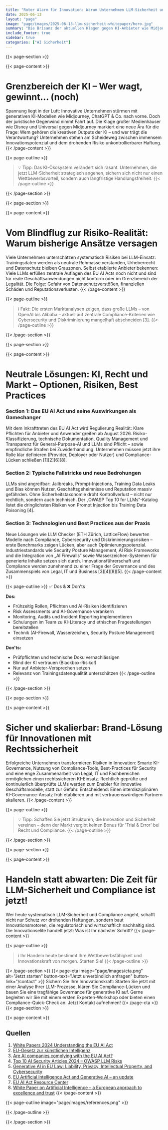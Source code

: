 ```yaml
---
title: "Roter Alarm für Innovation: Warum Unternehmen LLM-Sicherheit und Compliance jetzt neu denken müssen"
date: 2025-06-13
layout: "page"
image: "page/images/2025-06-13-llm-sicherheit-whitepaper/hero.jpg"
summary: "Die Brisanz der aktuellen Klagen gegen KI-Anbieter wie Midjourney zeigt: Innovationskraft wird ohne LLM-Sicherheit und Compliance schnell zum Risiko. Dieses Whitepaper beleuchtet, mit welchen Strategien Unternehmen Effizienz steigern, regulatorische Unsicherheiten meistern und Innovationen rechtskonform skalieren können – praxisnah, kritisch und lösungsorientiert."
include_footer: true
sidebar: true
categories: ["AI Sicherheit"]
---
```


{{< page-section >}}

{{< page-content >}}
# Grenzbereich der KI – Wer wagt, gewinnt... (noch)

Spannung liegt in der Luft: Innovative Unternehmen stürmen mit generativen KI-Modellen wie Midjourney, ChatGPT & Co. nach vorne. Doch der juristische Gegenwind nimmt Fahrt auf. Die Klage großer Medienhäuser wie Disney und Universal gegen Midjourney markiert eine neue Ära für die Frage: Wem gehören die kreativen Outputs der KI – und wer trägt die Verantwortung? Unternehmen stehen am Scheideweg zwischen immensem Innovationspotenzial und dem drohenden Risiko unkontrollierbarer Haftung.
{{< /page-content >}}

{{< page-outline >}}
> 💡 Tipp: Das KI-Ökosystem verändert sich rasant. Unternehmen, die jetzt LLM-Sicherheit strategisch angehen, sichern sich nicht nur einen Wettbewerbsvorteil, sondern auch langfristige Handlungsfreiheit.
{{< /page-outline >}}

{{< /page-section >}}

{{< page-section >}}

{{< page-content >}}
# Vom Blindflug zur Risiko-Realität: Warum bisherige Ansätze versagen

Viele Unternehmen unterschätzen systematisch Risiken bei LLM-Einsatz: Trainingsdaten werden als neutrale Rohmasse verstanden, Urheberrecht und Datenschutz bleiben Grauzonen. Selbst etablierte Anbieter bekennen: Viele LLMs erfüllen zentrale Auflagen des EU AI Acts noch nicht und sind für reale Geschäftsanwendungen nicht konform oder im Grenzbereich der Legalität. Die Folge: Gefahr von Datenschutzverstößen, finanziellen Schäden und Reputationsverlusten.
{{< /page-content >}}

{{< page-outline >}}
> ℹ️ Fakt: Die ersten Marktanalysen zeigen, dass große LLMs – von OpenAI bis Alibaba – aktuell auf zentrale Compliance-Kriterien wie Cybersecurity und Diskriminierung mangelhaft abschneiden [3].
{{< /page-outline >}}

{{< /page-section >}}

{{< page-section >}}

{{< page-content >}}
# Neutrale Lösungen: KI, Recht und Markt – Optionen, Risiken, Best Practices

### Section 1: Das EU AI Act und seine Auswirkungen als Gamechanger
Mit dem Inkrafttreten des EU AI Act wird Regulierung Realität: Klare Pflichten für Anbieter und Anwender greifen ab August 2026. Risiko-Klassifizierung, technische Dokumentation, Quality Management und Transparenz für General-Purpose-AI und LLMs sind Pflicht – sowie empfindliche Strafen bei Zuwiderhandlung. Unternehmen müssen jetzt ihre Rolle klar definieren (Provider, Deployer oder Nutzer) und Compliance-Lücken schließen [1][2][6][8].

### Section 2: Typische Fallstricke und neue Bedrohungen
LLMs sind angreifbar: Jailbreaks, Prompt-Injections, Training Data Leaks und Bias können Nutzer, Geschäftsgeheimnisse und Reputation massiv gefährden. Ohne Sicherheitstaxonomie droht Kontrollverlust – nicht nur rechtlich, sondern auch technisch. Der „OWASP Top 10 for LLMs“-Katalog listet die dringlichsten Risiken von Prompt Injection bis Training Data Poisoning [4].

### Section 3: Technologien und Best Practices aus der Praxis
Neue Lösungen wie LLM Checker (ETH Zürich, LatticeFlow) bewerten Modelle nach Compliance, Cybersecurity und Diskriminierungsrisiken – erste Benchmarks zeigen Lücken, aber auch Optimierungspotenzial. Industriestandards wie Security Posture Management, AI Risk Frameworks und die Integration von „AI Firewalls“ sowie Wasserzeichen-Systemen für generierte Inhalte setzen sich durch. Innovationsführerschaft und Compliance werden zunehmend zu einer Frage der Governance und des Zusammenspiels von Legal, IT und Business [3][4][8][5].
{{< /page-content >}}

{{< page-outline >}}
✅ Dos & ❌ Don'ts

**Dos:**
- Frühzeitig Rollen, Pflichten und AI-Risiken identifizieren
- Risk Assessments und AI-Governance verankern
- Monitoring, Audits und Incident Reporting implementieren
- Schulungen im Team zu KI-Literacy und ethischen Fragestellungen bereitstellen
- Technik (AI-Firewall, Wasserzeichen, Security Posture Management) einsetzen

**Don'ts:**
- Prüfpflichten und technische Doku vernachlässigen
- Blind der KI vertrauen (Blackbox-Risiko!)
- Nur auf Anbieter-Versprechen setzen
- Relevanz von Trainingsdatenqualität unterschätzen
{{< /page-outline >}}

{{< /page-section >}}

{{< page-section >}}

{{< page-content >}}
# Sicher und skalierbar: Brand-Lösung für Innovationen mit Rechtssicherheit

Erfolgreiche Unternehmen transformieren Risiken in Innovation: Smarte KI-Governance, Nutzung von Compliance-Tools, Best-Practices für Security und eine enge Zusammenarbeit von Legal, IT und Fachbereichen ermöglichen einen rechtssicheren KI-Einsatz. Rechtlich geprüfte und kontinuierlich überprüfte LLMs werden zum Enabler für innovative Geschäftsmodelle, statt zur Gefahr. Entscheidend: Einen interdisziplinären KI-Governance-Ansatz früh etablieren und mit vertrauenswürdigen Partnern skalieren.
{{< /page-content >}}

{{< page-outline >}}
> 💡 Tipp: Schaffen Sie jetzt Strukturen, die Innovation und Sicherheit vereinen – denn der Markt vergibt keinen Bonus für 'Trial & Error' bei Recht und Compliance.
{{< /page-outline >}}

{{< /page-section >}}

{{< page-section >}}

{{< page-content >}}
# Handeln statt abwarten: Die Zeit für LLM-Sicherheit und Compliance ist jetzt!

Wer heute systematisch LLM-Sicherheit und Compliance angeht, schafft nicht nur Schutz vor drohenden Haftungen, sondern baut Innovationsmotoren, die regulatorisch und wirtschaftlich nachhaltig sind. Die Innovationselite handelt jetzt: Was ist Ihr nächster Schritt?
{{< /page-content >}}

{{< page-outline >}}
> ℹ️ Ihr Handeln heute bestimmt Ihre Wettbewerbsfähigkeit und Innovationskraft von morgen. Starten Sie!
{{< /page-outline >}}

{{< /page-section >}}
{{< page-cta image="page/images/cta.png" alt="Jetzt starten" button-text="Jetzt unverbindlich anfragen" button-link="/contact" >}}
Sichern Sie Ihre Innovationskraft: Starten Sie jetzt mit einer Analyse Ihrer LLM-Prozesse, klären Sie Compliance-Lücken und bauen Sie eine tragfähige Governance für generative KI auf. Gerne begleiten wir Sie mit einem ersten Experten-Workshop oder bieten einen Compliance-Quick-Check an. Jetzt Kontakt aufnehmen!
{{< /page-cta >}}
{{< page-section >}}

{{< page-content >}}
## Quellen

1. [White Papers 2024 Understanding the EU AI Act](https://www.isaca.org/resources/white-papers/2024/understanding-the-eu-ai-act)  
2. [EU-Gesetz zur künstlichen Intelligenz](https://artificialintelligenceact.eu/de/)  
3. [Are AI companies complying with the EU AI Act?](https://www.euronews.com/next/2024/10/16/are-ai-companies-complying-with-the-eu-ai-act-a-new-llm-checker-can-find-out)  
4. [Top 10 AI Security Articles 2024 – OWASP LLM Risks](https://www.wiz.io/de-de/blog/top-10-ai-security-articles)  
5. [Generative AI in EU Law: Liability, Privacy, Intellectual Property, and Cybersecurity](https://arxiv.org/abs/2401.07348)  
6. [EU Artificial Intelligence Act and Generative AI – an update](https://www.stibbe.com/publications-and-insights/eu-artificial-intelligence-act-and-generative-ai-an-update)  
7. [EU AI Act Resource Center](https://securiti.ai/eu-ai-act/)  
8. [White Paper on Artificial Intelligence – a European approach to excellence and trust](https://digital-strategy.ec.europa.eu/de/node/1158)
{{< /page-content >}}

{{< page-outline image="page/images/references.png" >}}

{{< /page-outline >}}

{{< /page-section >}}